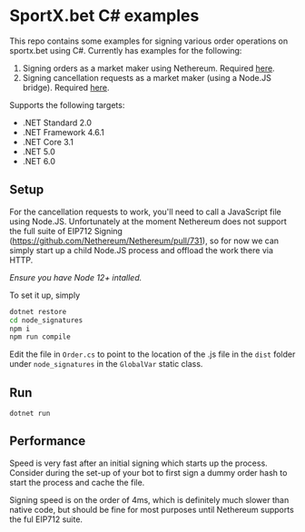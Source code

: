 # SportX.bet C# examples

This repo contains some examples for signing various order operations on sportx.bet using C#. Currently has examples for the following:

1. Signing orders as a market maker using Nethereum. Required [here](https://sportx-bet.github.io/slate/#post-a-new-order).
2. Signing cancellation requests as a market maker (using a Node.JS bridge). Required [here](https://sportx-bet.github.io/slate/#cancel-orders).

Supports the following targets:

- .NET Standard 2.0
- .NET Framework 4.6.1
- .NET Core 3.1
- .NET 5.0
- .NET 6.0

## Setup

For the cancellation requests to work, you'll need to call a JavaScript file using Node.JS. Unfortunately at the moment Nethereum does not support the full suite of EIP712 Signing (https://github.com/Nethereum/Nethereum/pull/731), so for now we can simply start up a child Node.JS process and offload the work there via HTTP.

*Ensure you have Node 12+ intalled.*

To set it up, simply 

```bash
dotnet restore
cd node_signatures
npm i
npm run compile
```

Edit the file in `Order.cs` to point to the location of the .js file in the `dist` folder under `node_signatures` in the `GlobalVar` static class.

## Run

`dotnet run`

## Performance

Speed is very fast after an initial signing which starts up the process. Consider during the set-up of your bot to first sign a dummy order hash to start the process and cache the file. 

Signing speed is on the order of 4ms, which is definitely much slower than native code, but should be fine for most purposes until Nethereum supports the ful EIP712 suite.



